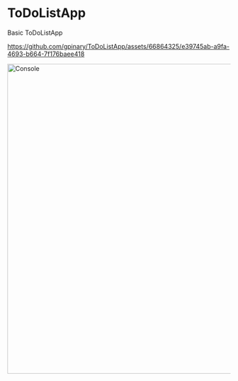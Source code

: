 # ToDoListApp
 Basic ToDoListApp



https://github.com/gpinary/ToDoListApp/assets/66864325/e39745ab-a9fa-4693-b664-7f176baee418

<img width="700" alt="Console" src="https://github.com/gpinary/ToDoListApp/assets/66864325/a6820150-983f-447c-842d-8ec34adfb1ce">
